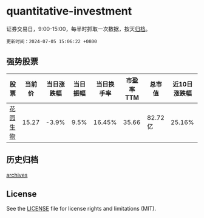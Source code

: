 # quantitative-investment

证券交易日，9:00-15:00，每半时抓取一次数据，按天[归档](archives)。

`更新时间：2024-07-05 15:06:22 +0800`

## 强势股票

|股票|当前价|当日涨跌幅|当日振幅|当日换手率|市盈率TTM|总市值|近10日涨跌幅|
|----|----|----|----|----|----|----|----|
|[花园生物](https://xueqiu.com/S/SZ300401)|15.27|-3.9%|9.5%|16.45%|35.66|82.72亿|25.16%|

## 历史归档

[archives](archives)

## License

See the [LICENSE](LICENSE) file for license rights and limitations (MIT).